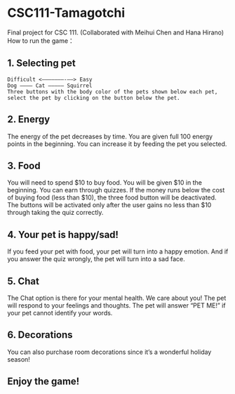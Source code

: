 # CSC111-Tamagotchi
Final project for CSC 111. (Collaborated with Meihui Chen and Hana Hirano)
How to run the game：
## 1. Selecting pet 
    Difficult <———————-——> Easy
    Dog ———— Cat ————— Squirrel 
	Three buttons with the body color of the pets shown below each pet, select the pet by clicking on the button below the pet.

## 2. Energy
The energy of the pet decreases by time. You are given full 100 energy points in the beginning. You can increase it by feeding the pet you selected.

## 3. Food 
You will need to spend $10 to buy food. You will be given $10 in the beginning. You can earn through quizzes. If the money runs below the cost of buying food (less than $10), the three food button will be deactivated. The buttons will be activated only after the user gains no less than $10 through taking the quiz correctly.

## 4. Your pet is happy/sad!
If you feed your pet with food, your pet will turn into a happy emotion. And if you answer the quiz wrongly, the pet will turn into a sad face.

## 5. Chat
The Chat option is there for your mental health. We care about you! The pet will respond to your feelings and thoughts. The pet will answer “PET ME!” if your pet cannot identify your words.

## 6. Decorations
You can also purchase room decorations since it’s a wonderful holiday season!

## Enjoy the game!
